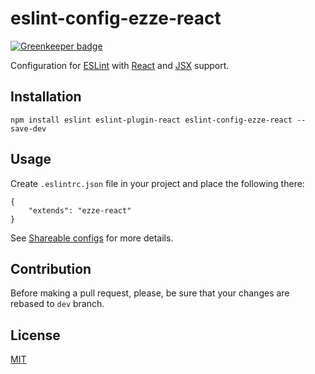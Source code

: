 # eslint-config-ezze-react

[![Greenkeeper badge](https://badges.greenkeeper.io/ezze/eslint-config-ezze-react.svg)](https://greenkeeper.io/)

Configuration for [ESLint](http://eslint.org/) with [React](https://facebook.github.io/react/) and
[JSX](https://facebook.github.io/react/docs/jsx-in-depth.html) support.

## Installation

    npm install eslint eslint-plugin-react eslint-config-ezze-react --save-dev
    
## Usage

Create `.eslintrc.json` file in your project and place the following there:

    {
        "extends": "ezze-react"
    }
    
See [Shareable configs](http://eslint.org/docs/developer-guide/shareable-configs) for more details.    

## Contribution

Before making a pull request, please, be sure that your changes are rebased to `dev` branch.

## License

[MIT](LICENSE)
